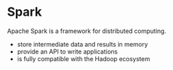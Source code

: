 # Spark

Apache Spark is a framework for distributed computing.
- store intermediate data and results in memory
- provide an API to write applications
- is fully compatible with the Hadoop ecosystem
